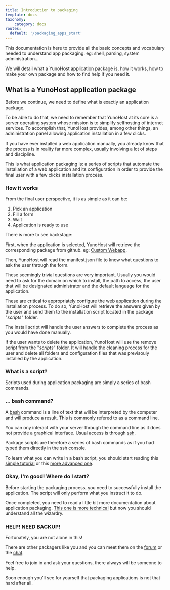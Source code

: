 ```yaml
---
title: Introduction to packaging
template: docs
taxonomy:
    category: docs
routes:
  default: '/packaging_apps_start'
---
```


This documentation is here to provide all the basic concepts and vocabulary needed to understand app packaging. eg: shell, parsing, system administration...

We will detail what a YunoHost application package is, how it works, how to make your own package and how to find help if you need it.

## What is a YunoHost application package

Before we continue, we need to define what is exactly an application package.

To be able to do that, we need to remember that YunoHost at its core is a server operating system whose mission is to simplify selfhosting of internet services. To accomplish that, YunoHost provides, among other things, an administration panel allowing application installation in a few clicks.

If you have ever installed a web application manually, you already know that the process is in reality far more complex, usually involving a lot of steps and discipline.

This is what application packaging is: a series of scripts that automate the installation of a web application and its configuration in order to provide the final user with a few clicks installation process.

### How it works

From the final user perspective, it is as simple as it can be:

1. Pick an application
2. Fill a form
3. Wait
4. Application is ready to use

There is more to see backstage:

First, when the application is selected, YunoHost will retrieve the corresponding package from github. eg: [Custom Webapp](https://github.com/YunoHost-Apps/my_webapp_ynh).

Then, YunoHost will read the manifest.json file to know what questions to ask the user through the form.

These seemingly trivial questions are very important. Usually you would need to ask for the domain on which to install, the path to access, the user that will be designated administrator and the default language for the application.

These are critical to appropriately configure the web application during the installation process. To do so, YunoHost will retrieve the answers given by the user and send them to the installation script located in the package "*scripts*" folder.

The install script will handle the user answers to complete the process as you would have done manually.

If the user wants to delete the application, YunoHost will use the remove script from the "*scripts*" folder. It will handle the cleaning process for the user and delete all folders and configuration files that was previsouly installed by the application.

### What is a script?

Scripts used during application packaging are simply a series of bash commands.

### ... bash command?

A [bash](https://en.wikipedia.org/wiki/Bash_%28Unix_shell%29) command is a line of text that will be interpreted by the computer and will produce a result. This is commonly refered to as a command line.

You can ony interact with your server through the command line as it does not provide a graphical interface. Usual access is through [ssh](/ssh).

Package scripts are therefore a series of bash commands as if you had typed them directly in the ssh console.

To learn what you can write in a bash script, you should start reading this [simple tutorial](https://debian-facile.org/doc:programmation:shells:debuter-avec-les-scripts-shell-bash) or this [more advanced one](http://aral.iut-rodez.fr/fr/sanchis/enseignement/bash/index.html).

### Okay, I'm good! Where do I start?

Before starting the packaging process, you need to successfully install the application. The script will only perform what you instruct it to do.

Once completed, you need to read a little bit more documentation about application packaging. [This one is more technical](/packaging_apps) but now you should understand all the wizardry.

### HELP! NEED BACKUP!

Fortunately, you are not alone in this!

There are other packagers like you and you can meet them on the [forum](https://forum.yunohost.org/c/apps-packaging) or the [chat](xmpp:apps@conference.yunohost.org?join).

Feel free to join in and ask your questions, there always will be someone to help.

Soon enough you'll see for yourself that packaging applications is not that hard after all.
